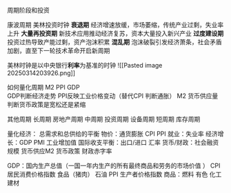 周期阶段和投资


康波周期 美林投资时钟
**衰退期** 经济增速放缓，市场萎缩，传统产业过剩，失业率上升
**大量再投资期** 新技术应用推动经济复苏，资本大量投入新兴产业
​**过度建设期** 投资过热导致产能过剩，资产泡沫积累
**混乱期** 泡沫破裂引发经济萧条，社会矛盾加剧，直至下一轮技术革命开启新周期


美林时钟是以中央银行**利率**为基准的时钟
![[Pasted image 20250314203926.png]]

如何量化周期 M2 PPI GDP  
GDP判断经济走势 
PPI反映工业价格变动（替代CPI 判断通胀） 
M2 货币供应量 判断货币政策是宽松还是紧缩


其他周期
长周期 房地产周期
中周期 投资周期 设备周期
短周期 库存周期


量化经济： 总需求和总供给的平衡
物价：通货膨胀 CPI PPI
就业：失业率
经济增长：GDP PMI 工业增加值
国际收支平衡：出口/进口 汇率
货币/财政：社会融资规模 货币供应M2 货币政策 财政赤字率

GDP：国内生产总值（一国一年内生产的所有最终商品和劳务的市场价值
）
CPI 居民消费价格指数      食品（猪肉） 石油
PPI 生产者价格指数   商品：燃料 有色 化工 建材 